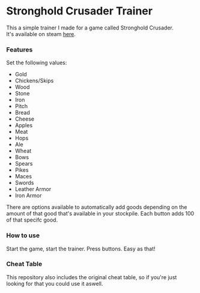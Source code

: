 # Stronghold Crusader Trainer
This a simple trainer I made for a game called Stronghold Crusader.  
It's available on steam [here](http://store.steampowered.com/app/40970/).

### Features
Set the following values:
- Gold
- Chickens/Skips
- Wood
- Stone
- Iron
- Pitch
- Bread
- Cheese
- Apples
- Meat
- Hops
- Ale
- Wheat
- Bows
- Spears
- Pikes
- Maces
- Swords
- Leather Armor
- Iron Armor

There are options available to automatically add goods depending on the amount of that good that's available in your stockpile. Each button adds 100 of that specifc good. 

### How to use
Start the game, start the trainer. Press buttons. Easy as that!

### Cheat Table
This repository also includes the original cheat table, so if you're just looking for that you could use it aswell.
